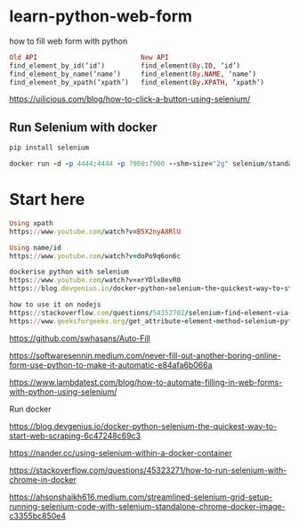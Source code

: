 # learn-python-web-form
how to fill web form with python

```ruby
Old API                          New API
find_element_by_id(‘id’)         find_element(By.ID, ‘id’)
find_element_by_name(‘name’)     find_element(By.NAME, ‘name’)
find_element_by_xpath(‘xpath’)	 find_element(By.XPATH, ‘xpath’)
```
https://uilicious.com/blog/how-to-click-a-button-using-selenium/
## Run Selenium with docker
```ruby
pip install selenium

docker run -d -p 4444:4444 -p 7900:7900 --shm-size="2g" selenium/standalone-chrome:latest
```

# Start here
```ruby
Using xpath
https://www.youtube.com/watch?v=B5X2nyA8RlU

Using name/id
https://www.youtube.com/watch?v=doPo9q6on6c

dockerise python with selenium
https://www.youtube.com/watch?v=xrYDlx8evR0
https://blog.devgenius.io/docker-python-selenium-the-quickest-way-to-start-web-scraping-6c47248c69c3

how to use it on nodejs
https://stackoverflow.com/questions/54352702/selenium-find-element-via-data-qa-attribute
https://www.geeksforgeeks.org/get_attribute-element-method-selenium-python/
```
https://github.com/swhasans/Auto-Fill

https://softwaresennin.medium.com/never-fill-out-another-boring-online-form-use-python-to-make-it-automatic-e84afa6b066a

https://www.lambdatest.com/blog/how-to-automate-filling-in-web-forms-with-python-using-selenium/

Run docker

https://blog.devgenius.io/docker-python-selenium-the-quickest-way-to-start-web-scraping-6c47248c69c3

https://nander.cc/using-selenium-within-a-docker-container

https://stackoverflow.com/questions/45323271/how-to-run-selenium-with-chrome-in-docker

https://ahsonshaikh616.medium.com/streamlined-selenium-grid-setup-running-selenium-code-with-selenium-standalone-chrome-docker-image-c3355bc850e4
